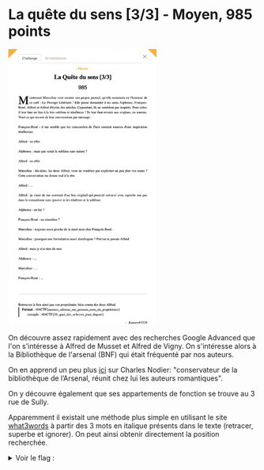 # La quête du sens [3/3] - Moyen, 985 points

<img src="chall.png" width=300>

On découvre assez rapidement avec des recherches Google Advanced que l'on s'intéresse à Alfred de Musset et Alfred de Vigny. 
On s'intéresse alors à la Bibliothèque de l'arsenal (BNF) qui était fréquenté par nos auteurs. 

On en apprend un peu plus [ici](http://www.parisrevolutionnaire.com/spip.php?article2485) sur Charles Nodier: "conservateur de la bibliothèque de l’Arsenal, réunit chez lui les auteurs romantiques".

On y découvre également que ses appartements de fonction se trouve au 3 rue de Sully. 

Apparemment il existait une méthode plus simple en utilisant le site [what3words](https://what3words.com/fr/about) à partir des 3 mots en italique présents dans le texte (retracer, superbe et ignorer). On peut ainsi obtenir directement la position recherchée. 

<details>
<summary>Voir le flag :</summary>

***FLAG: 404CTF{3_rue_de_sully_charles_nodier}***
</details>
